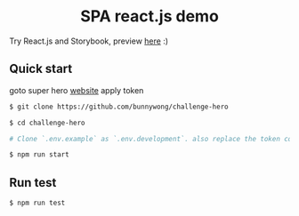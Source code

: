 <h1 align="center">
  SPA react.js demo
</h1>

Try React.js and Storybook, preview [here](https://challenge-hero-333.web.app/) :)

## Quick start

goto super hero [website](https://superheroapi.com) apply token

```bash
$ git clone https://github.com/bunnywong/challenge-hero

$ cd challenge-hero

# Clone `.env.example` as `.env.development`. also replace the token collected from first step

$ npm run start
```

## Run test

```bash
$ npm run test
```
